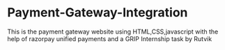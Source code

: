 # Payment-Gateway-Integration
This is the payment gateway website using HTML,CSS,javascript with the help of razorpay unified payments and a GRIP Internship task by Rutvik
